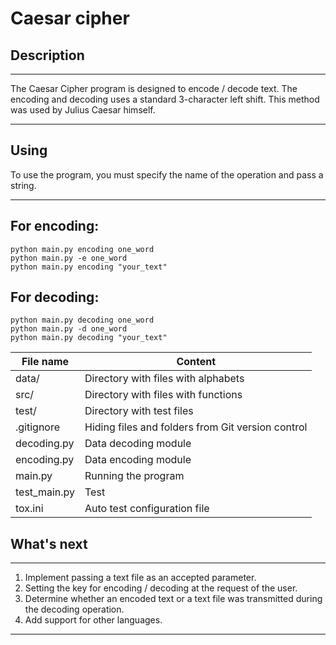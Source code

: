 Caesar cipher
=============

Description
-----------
***
The Caesar Cipher program is designed to encode / decode text. 
The encoding and decoding uses a standard 3-character left shift. 
This method was used by Julius Caesar himself.
***

Using
-----
To use the program, you must specify the name of the operation and pass a string.
***
For encoding:
---
    python main.py encoding one_word
    python main.py -e one_word
    python main.py encoding "your_text"   
For decoding:
---
    python main.py decoding one_word
    python main.py -d one_word
    python main.py decoding "your_text"


File name       | Content
----------------|--------------------------------------
data/           | Directory with files with alphabets
src/            | Directory with files with functions
test/           | Directory with test files
.gitignore      | Hiding files and folders from Git version control
decoding.py     | Data decoding module
encoding.py     | Data encoding module
main.py         | Running the program
test_main.py    | Test
tox.ini         | Auto test configuration file

What's next
-----------
***
1. Implement passing a text file as an accepted parameter.
2. Setting the key for encoding / decoding at the request of the user.
3. Determine whether an encoded text or a text file was transmitted during the decoding operation.
4. Add support for other languages.
***
